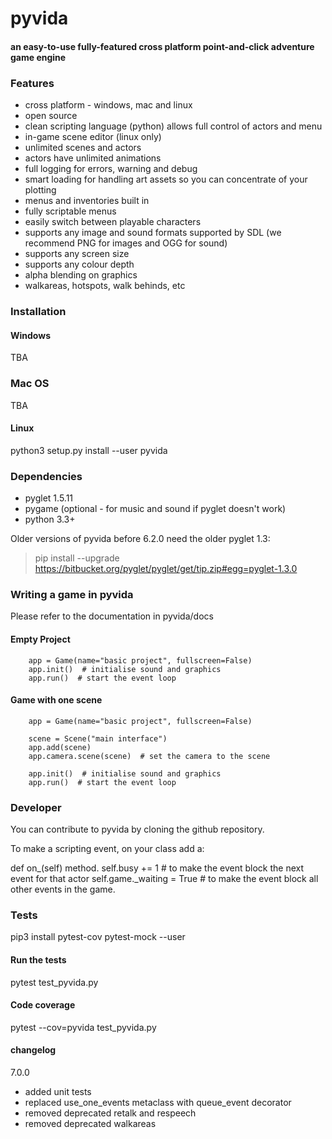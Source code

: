 pyvida
======
#### an easy-to-use fully-featured cross platform point-and-click adventure game engine ####

### Features ###

* cross platform - windows, mac and linux
* open source
* clean scripting language (python) allows full control of actors and menu
* in-game scene editor (linux only)
* unlimited scenes and actors
* actors have unlimited animations
* full logging for errors, warning and debug 
* smart loading for handling art assets so you can concentrate of your plotting
* menus and inventories built in
* fully scriptable menus
* easily switch between playable characters
* supports any image and sound formats supported by SDL (we recommend PNG for images and OGG for sound)
* supports any screen size
* supports any colour depth
* alpha blending on graphics
* walkareas, hotspots, walk behinds, etc

### Installation ###

#### Windows ####

TBA

### Mac OS ####

TBA

#### Linux ####

python3 setup.py install --user pyvida

### Dependencies ###

 * pyglet 1.5.11
 * pygame (optional - for music and sound if pyglet doesn't work)
 * python 3.3+

Older versions of pyvida before 6.2.0 need the older pyglet 1.3:
>pip install --upgrade https://bitbucket.org/pyglet/pyglet/get/tip.zip#egg=pyglet-1.3.0

### Writing a game in pyvida ###

Please refer to the documentation in pyvida/docs

#### Empty Project ####

```
    app = Game(name="basic project", fullscreen=False)
    app.init()  # initialise sound and graphics
    app.run()  # start the event loop
```

#### Game with one scene ####
```
    app = Game(name="basic project", fullscreen=False)

    scene = Scene("main interface")
    app.add(scene)
    app.camera.scene(scene)  # set the camera to the scene

    app.init()  # initialise sound and graphics
    app.run()  # start the event loop
```


### Developer ###

You can contribute to pyvida by cloning the github repository.

To make a scripting event, on your class add a:

def on_<event>(self) method.
    self.busy += 1 # to make the event block the next event for that actor
    self.game._waiting = True  # to make the event block all other events in the game.



### Tests ###
pip3 install pytest-cov pytest-mock --user

#### Run the tests
pytest test_pyvida.py

#### Code coverage
pytest --cov=pyvida test_pyvida.py


#### changelog
7.0.0
- added unit tests
- replaced use_one_events metaclass with queue_event decorator
- removed deprecated retalk and respeech
- removed deprecated walkareas